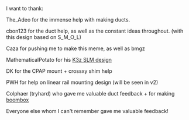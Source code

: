 I want to thank:

The_Adeo for the immense help with making ducts.

cbon123 for the duct help, as well as the constant ideas throughout. (with this design based on S_M_O_L)

Caza for pushing me to make this meme, as well as bmgz

MathematicalPotato for his [K3z SLM design](https://github.com/MathematicalPotato/MP_DooKi3_SLM_Designs/tree/main/MP_DooKi3_Z_Stuff)

DK for the CPAP mount + crossxy shim help

PWH for help on linear rail mounting design (will be seen in v2)

Colphaer (tryhard) who gave me valuable duct feedback + for making [boombox](https://www.printables.com/model/1236812-boombox-the-best-bowden-extruder-on-earth/files)

Everyone else whom I can't remember gave me valuable feedback!
